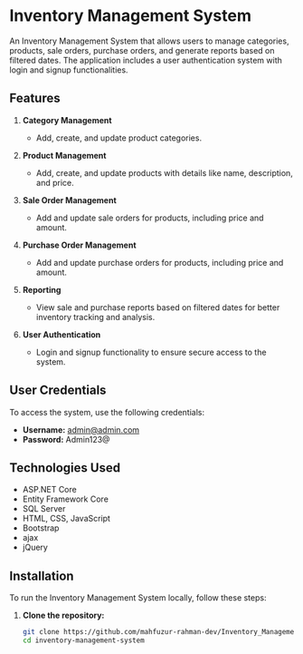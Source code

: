 # Inventory Management System

An Inventory Management System that allows users to manage categories, products, sale orders, purchase orders, and generate reports based on filtered dates. The application includes a user authentication system with login and signup functionalities.

## Features

1. **Category Management**
   - Add, create, and update product categories.
  
2. **Product Management**
   - Add, create, and update products with details like name, description, and price.
  
3. **Sale Order Management**
   - Add and update sale orders for products, including price and amount.
  
4. **Purchase Order Management**
   - Add and update purchase orders for products, including price and amount.
  
5. **Reporting**
   - View sale and purchase reports based on filtered dates for better inventory tracking and analysis.
  
6. **User Authentication**
   - Login and signup functionality to ensure secure access to the system.

## User Credentials

To access the system, use the following credentials:

- **Username:** admin@admin.com
- **Password:** Admin123@


## Technologies Used

- ASP.NET Core
- Entity Framework Core
- SQL Server
- HTML, CSS, JavaScript
- Bootstrap
- ajax
- jQuery

## Installation

To run the Inventory Management System locally, follow these steps:

1. **Clone the repository:**

   ```bash
   git clone https://github.com/mahfuzur-rahman-dev/Inventory_Management_System.git
   cd inventory-management-system
